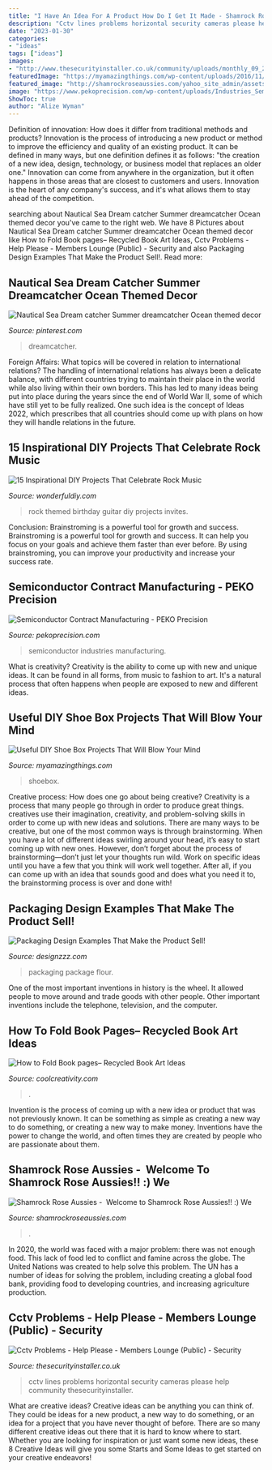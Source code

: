 ```yaml
---
title: "I Have An Idea For A Product How Do I Get It Made - Shamrock Rose Aussies"
description: "Cctv lines problems horizontal security cameras please help community thesecurityinstaller"
date: "2023-01-30"
categories:
- "ideas"
tags: ["ideas"]
images:
- "http://www.thesecurityinstaller.co.uk/community/uploads/monthly_09_2011/post-35943-0-63784200-1315760911.jpg"
featuredImage: "https://myamazingthings.com/wp-content/uploads/2016/11/42039d8debaac9f36977830461a7ed3d.jpg"
featured_image: "http://shamrockroseaussies.com/yahoo_site_admin/assets/images/IMG_6875.174220639_std.JPG"
image: "https://www.pekoprecision.com/wp-content/uploads/Industries_Semiconductor_1.jpg"
ShowToc: true
author: "Alize Wyman"
---
```



Definition of innovation: How does it differ from traditional methods and products?
Innovation is the process of introducing a new product or method to improve the efficiency and quality of an existing product. It can be defined in many ways, but one definition defines it as follows: "the creation of a new idea, design, technology, or business model that replaces an older one." Innovation can come from anywhere in the organization, but it often happens in those areas that are closest to customers and users. Innovation is the heart of any company's success, and it's what allows them to stay ahead of the competition.

	

		
searching about Nautical Sea Dream catcher Summer dreamcatcher Ocean themed decor you've came to the right web. We have 8 Pictures about Nautical Sea Dream catcher Summer dreamcatcher Ocean themed decor like How to Fold Book pages– Recycled Book Art Ideas, Cctv Problems - Help Please - Members Lounge (Public) - Security and also Packaging Design Examples That Make the Product Sell!. Read more:
		
    
## Nautical Sea Dream Catcher Summer Dreamcatcher Ocean Themed Decor

<img loading=lazy src="https://i.pinimg.com/736x/32/54/2e/32542ea37abce464d38794f85a72d835.jpg" onerror="this.onerror=null;this.src='https://tse1.mm.bing.net/th?id=OIP.cGG0CnOyt_qycXsezpCsyQHaMb&amp;pid=15.1';" alt="Nautical Sea Dream catcher Summer dreamcatcher Ocean themed decor">

_Source: pinterest.com_

>dreamcatcher. 

	

Foreign Affairs: What topics will be covered in relation to international relations?
The handling of international relations has always been a delicate balance, with different countries trying to maintain their place in the world while also living within their own borders. This has led to many ideas being put into place during the years since the end of World War II, some of which have still yet to be fully realized. One such idea is the concept of Ideas 2022, which prescribes that all countries should come up with plans on how they will handle relations in the future.

    
## 15 Inspirational DIY Projects That Celebrate Rock Music

<img loading=lazy src="http://cdn.wonderfuldiy.com/wp-content/uploads/2017/10/Guitar-invites-for-a-rock-themed-birthday-party.jpg" onerror="this.onerror=null;this.src='https://tse2.mm.bing.net/th?id=OIP.9pIdTYbuNtFVs8t2DdJYjQHaK5&amp;pid=15.1';" alt="15 Inspirational DIY Projects That Celebrate Rock Music">

_Source: wonderfuldiy.com_

>rock themed birthday guitar diy projects invites. 

	

Conclusion: Brainstroming is a powerful tool for growth and success.
Brainstroming is a powerful tool for growth and success. It can help you focus on your goals and achieve them faster than ever before. By using brainstroming, you can improve your productivity and increase your success rate.

    
## Semiconductor Contract Manufacturing - PEKO Precision

<img loading=lazy src="https://www.pekoprecision.com/wp-content/uploads/Industries_Semiconductor_1.jpg" onerror="this.onerror=null;this.src='https://tse3.mm.bing.net/th?id=OIP.aDp3vhhaT_-FR-i2dO8laAHaFj&amp;pid=15.1';" alt="Semiconductor Contract Manufacturing - PEKO Precision">

_Source: pekoprecision.com_

>semiconductor industries manufacturing. 

	

What is creativity?
Creativity is the ability to come up with new and unique ideas. It can be found in all forms, from music to fashion to art. It's a natural process that often happens when people are exposed to new and different ideas.

    
## Useful DIY Shoe Box Projects That Will Blow Your Mind

<img loading=lazy src="https://myamazingthings.com/wp-content/uploads/2016/11/42039d8debaac9f36977830461a7ed3d.jpg" onerror="this.onerror=null;this.src='https://tse1.mm.bing.net/th?id=OIP.q0VPJZatjpCDMv6i745B3AHaJ3&amp;pid=15.1';" alt="Useful DIY Shoe Box Projects That Will Blow Your Mind">

_Source: myamazingthings.com_

>shoebox. 

	

Creative process: How does one go about being creative?
Creativity is a process that many people go through in order to produce great things. creatives use their imagination, creativity, and problem-solving skills in order to come up with new ideas and solutions. There are many ways to be creative, but one of the most common ways is through brainstorming. When you have a lot of different ideas swirling around your head, it’s easy to start coming up with new ones. However, don’t forget about the process of brainstorming—don’t just let your thoughts run wild. Work on specific ideas until you have a few that you think will work well together. After all, if you can come up with an idea that sounds good and does what you need it to, the brainstorming process is over and done with!

    
## Packaging Design Examples That Make The Product Sell!

<img loading=lazy src="https://www.designzzz.com/wp-content/uploads/2012/11/Rawganical.jpg" onerror="this.onerror=null;this.src='https://tse4.mm.bing.net/th?id=OIP.hzQriiK6OQ-rW5KzXXoflAHaLH&amp;pid=15.1';" alt="Packaging Design Examples That Make the Product Sell!">

_Source: designzzz.com_

>packaging package flour. 

	

One of the most important inventions in history is the wheel. It allowed people to move around and trade goods with other people. Other important inventions include the telephone, television, and the computer.

    
## How To Fold Book Pages– Recycled Book Art Ideas

<img loading=lazy src="https://coolcreativity.com/wp-content/uploads/2016/03/5-1.jpg" onerror="this.onerror=null;this.src='https://tse1.mm.bing.net/th?id=OIP.ALGFNrPpZP_dutu_BXwGXwHaKX&amp;pid=15.1';" alt="How to Fold Book pages– Recycled Book Art Ideas">

_Source: coolcreativity.com_

>. 

	

Invention is the process of coming up with a new idea or product that was not previously known. It can be something as simple as creating a new way to do something, or creating a new way to make money. Inventions have the power to change the world, and often times they are created by people who are passionate about them.

    
## Shamrock Rose Aussies - ﻿﻿﻿ Welcome To Shamrock Rose Aussies!! :) We

<img loading=lazy src="http://shamrockroseaussies.com/yahoo_site_admin/assets/images/IMG_6875.174220639_std.JPG" onerror="this.onerror=null;this.src='https://tse3.mm.bing.net/th?id=OIP._q8N-MNwBN-9qOypgmnHaAAAAA&amp;pid=15.1';" alt="Shamrock Rose Aussies - ﻿﻿﻿ Welcome to Shamrock Rose Aussies!! :) We">

_Source: shamrockroseaussies.com_

>. 

	

In 2020, the world was faced with a major problem: there was not enough food. This lack of food led to conflict and famine across the globe. The United Nations was created to help solve this problem. The UN has a number of ideas for solving the problem, including creating a global food bank, providing food to developing countries, and increasing agriculture production.

    
## Cctv Problems - Help Please - Members Lounge (Public) - Security

<img loading=lazy src="http://www.thesecurityinstaller.co.uk/community/uploads/monthly_09_2011/post-35943-0-63784200-1315760911.jpg" onerror="this.onerror=null;this.src='https://tse1.mm.bing.net/th?id=OIP.XnbzWEXMP7IvjaOtPMAryQHaFj&amp;pid=15.1';" alt="Cctv Problems - Help Please - Members Lounge (Public) - Security">

_Source: thesecurityinstaller.co.uk_

>cctv lines problems horizontal security cameras please help community thesecurityinstaller. 

	

What are creative ideas?
Creative ideas can be anything you can think of. They could be ideas for a new product, a new way to do something, or an idea for a project that you have never thought of before. There are so many different creative ideas out there that it is hard to know where to start. Whether you are looking for inspiration or just want some new ideas, these 8 Creative Ideas will give you some Starts and Some Ideas to get started on your creative endeavors!

